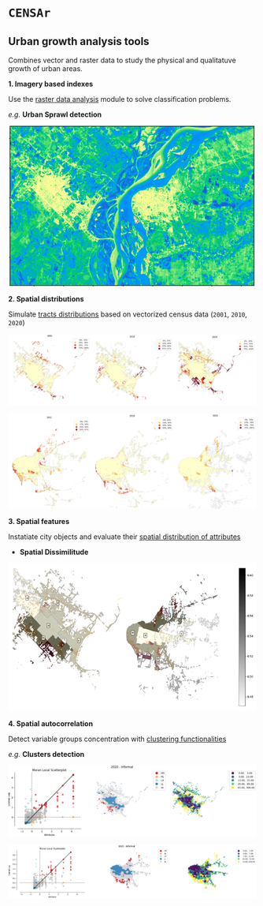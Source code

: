 # `CENSAr` 
## Urban growth analysis tools

Combines vector and raster data to study the physical and qualitatuve growth of urban areas. 

**1. Imagery based indexes**

Use the [raster data analysis](https://github.com/CEEU-lab/CENSAr/tree/develop/CENSAr/raster_data_analysis) module to solve classification problems. 

*e.g.* **Urban Sprawl detection**

<p align="center">
  <img src="CENSAr/img/urban_extent_detection.png" alt="Urban Extent"/>
</p>


**2. Spatial distributions**

Simulate [tracts distributions](https://github.com/CEEU-lab/CENSAr/tree/develop/CENSAr/spatial_distributions) based on vectorized census data (`2001`, `2010`, `2020`)

<p align="center">
  <img src="CENSAr/img/informal_tracts_forecasting_resis.png" alt="Informal dwellings by census radius resistencia"/>
</p>

<p align="center">
  <img src="CENSAr/img/informal_tracts_forecasting_ctes.png" alt="Informal dwellings by census radius corrientes"/>
</p>
  

**3. Spatial features**

Instatiate city objects and evaluate their [spatial distribution of attributes](https://github.com/CEEU-lab/CENSAr/tree/develop/CENSAr/spatial_features)

* **Spatial Dissimilitude**

<p align="center">
  <img src="CENSAr/img/spatial_dissimilitude_nea.png" alt="informal dwellings dissimilitude" width="600" height="300"/>
</p>


**4. Spatial autocorrelation**

Detect variable groups concentration with [clustering functionalities](https://github.com/CEEU-lab/CENSAr/tree/develop/CENSAr/clustering)

*e.g.* **Clusters detection**

<p align="center">
  <img src="CENSAr/img/spatial_autocorrelation_resis.png" alt="informal dwellings spatial correlation resistencia"/>
</p>

<p align="center">
  <img src="CENSAr/img/spatial_autocorrelation_ctes.png" alt="informal dwellings spatial correlation corrientes"/>
</p>
